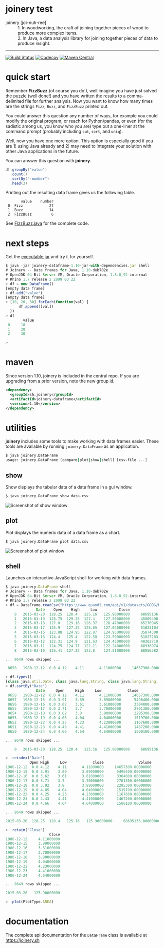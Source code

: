 joinery test
==========

<dl>
  <dt>joinery [joi-nuh-ree]</dt>
  <dd></dd>
  <dd>
    1. In woodworking, the craft of joining together
    pieces of wood to produce more complex items.
  </dd>
  <dd>
    2. In Java, a data analysis library for joining together
    pieces of data to produce insight.
  </dd>
</dl>

----------

[![Build Status](https://img.shields.io/github/workflow/status/cardillo/joinery/build%20and%20test)](https://github.com/cardillo/joinery/actions/workflows/build.yml)
[![Codecov](https://img.shields.io/codecov/c/github/cardillo/joinery)](https://codecov.io/gh/cardillo/joinery)
[![Maven Central](https://img.shields.io/maven-central/v/sh.joinery/joinery-dataframe)](https://search.maven.org/artifact/sh.joinery/joinery-dataframe/1.10/jar)


quick start
==========

Remember **FizzBuzz** (of course you do!), well imagine you have just
solved the puzzle (well done!) and you have written the results to
a comma-delimited file for further analysis.  Now you want to know
how many times are the strings `Fizz`, `Buzz`, and `FizzBuzz`
printed out.

You could answer this question any number of ways, for example you
could modify the original program, or reach for Python/pandas, or even
(for the sadistic among us, you know who you are) type out a one-liner
at the command prompt (probably including `cut`, `sort`, and `uniq`).

Well, now you have one more option.  This option is especially good
if you are 1) using Java already and 2) may need to integrate your
solution with other Java applications in the future.

You can answer this question with **joinery**.

```java
df.groupBy("value")
  .count()
  .sortBy("-number")
  .head(3)
```

Printing out the resulting data frame gives us the following table.

```
  	   value 	number
 0	Fizz    	    27
 1	Buzz    	    14
 2	FizzBuzz	     6
```

See [FizzBuzz.java](https://github.com/cardillo/joinery/blob/master/src/test/java/examples/FizzBuzz.java)
for the complete code.


next steps
==========

Get the [executable jar](https://repo.maven.apache.org/maven2/sh/joinery/joinery-dataframe/1.10/joinery-dataframe-1.10-jar-with-dependencies.jar) and try it for yourself.

```javascript
$ java -jar joinery-dataframe-1.10-jar-with-dependencies.jar shell
# Joinery -- Data frames for Java, 1.10-deb702e
# OpenJDK 64-Bit Server VM, Oracle Corporation, 1.8.0_92-internal
# Rhino 1.7 release 2 2009 03 22
> df = new DataFrame()
[empty data frame]
> df.add("value")
[empty data frame]
> [10, 20, 30].forEach(function(val) {
      df.append([val])
  })
> df
        value
 0	   10
 1	   20
 2	   30

>
```


maven
==========

Since version 1.10, joinery is included in the central repo.  If you are upgrading from a prior version, note the new group id.

```xml
<dependency>
  <groupId>sh.joinery</groupId>
  <artifactId>joinery-dataframe</artifactId>
  <version>1.10</version>
</dependency>
```

utilities
==========

**joinery** includes some tools to make working with data frames easier.
These tools are available by running `joinery.DataFrame` as an application.

```bash
$ java joinery.DataFrame
usage: joinery.DataFrame [compare|plot|show|shell] [csv-file ...]
```

show
----------
Show displays the tabular data of a data frame in a gui window.

```bash
$ java joinery.DataFrame show data.csv
```

![Screenshot of show window](https://raw.githubusercontent.com/cardillo/joinery/master/src/main/resources/templates/assets/images/joinery-show.png)

plot
----------
Plot displays the numeric data of a data frame as a chart.

```bash
$ java joinery.DataFrame plot data.csv
```

![Screenshot of plot window](https://raw.githubusercontent.com/cardillo/joinery/master/src/main/resources/templates/assets/images/joinery-plot.png)

shell
----------
Launches an interactive JavaScript shell for working with data frames.

```javascript
$ java joinery.DataFrame shell
# Joinery -- Data frames for Java, 1.10-deb702e
# OpenJDK 64-Bit Server VM, Oracle Corporation, 1.8.0_92-internal
# Rhino 1.7 release 2 2009 03 22
> df = DataFrame.readCsv("https://www.quandl.com/api/v1/datasets/GOOG/NASDAQ_AAPL.csv")
              Date	  Open	  High	   Low	        Close	             Volume
    0	2015-03-20	128.25	128.4	125.16	 125.90000000	  68695136.00000000
    1	2015-03-19	128.75	129.25	127.4	 127.50000000	  45809490.00000000
    2	2015-03-18	127.0	129.16	126.37	 128.47000000	  65270945.00000000
    3	2015-03-17	125.9	127.32	125.65	 127.04000000	  51023104.00000000
    4	2015-03-16	123.88	124.95	122.87	 124.95000000	  35874300.00000000
    5	2015-03-13	124.4	125.4	122.58	 123.59000000	  51827283.00000000
    6	2015-03-12	122.31	124.9	121.63	 124.45000000	  48362719.00000000
    7	2015-03-11	124.75	124.77	122.11	 122.24000000	  68938974.00000000
    8	2015-03-10	126.41	127.22	123.8	 124.51000000	  68856582.00000000

... 8649 rows skipped ...

 8658	1980-12-12	0.0	4.12	4.11	   4.11000000	  14657300.00000000

> df.types()
[class java.util.Date, class java.lang.String, class java.lang.String, class java.lang.String, class java.lang.Double, class java.lang.Double]
> df.sortBy("Date")
              Date     Open     High     Low            Close                Volume
 8658	1980-12-12	0.0	4.12	4.11	   4.11000000	  14657300.00000000
 8657	1980-12-15	0.0	3.91	3.89	   3.89000000	   5496400.00000000
 8656	1980-12-16	0.0	3.62	3.61	   3.61000000	   3304000.00000000
 8655	1980-12-17	0.0	3.71	3.7 	   3.70000000	   2701300.00000000
 8654	1980-12-18	0.0	3.82	3.8 	   3.80000000	   2295300.00000000
 8653	1980-12-19	0.0	4.05	4.04	   4.04000000	   1519700.00000000
 8652	1980-12-22	0.0	4.25	4.23	   4.23000000	   1167600.00000000
 8651	1980-12-23	0.0	4.43	4.41	   4.41000000	   1467200.00000000
 8650	1980-12-24	0.0	4.66	4.64	   4.64000000	   1500100.00000000

... 8649 rows skipped ...

    0	2015-03-20	128.25	128.4	125.16	 125.90000000	  68695136.00000000

> .reindex("Date")
	       Open	High	 Low	        Close	             Volume
1980-12-12	0.0	4.12	4.11	   4.11000000	  14657300.00000000
1980-12-15	0.0	3.91	3.89	   3.89000000	   5496400.00000000
1980-12-16	0.0	3.62	3.61	   3.61000000	   3304000.00000000
1980-12-17	0.0	3.71	3.7 	   3.70000000	   2701300.00000000
1980-12-18	0.0	3.82	3.8 	   3.80000000	   2295300.00000000
1980-12-19	0.0	4.05	4.04	   4.04000000	   1519700.00000000
1980-12-22	0.0	4.25	4.23	   4.23000000	   1167600.00000000
1980-12-23	0.0	4.43	4.41	   4.41000000	   1467200.00000000
1980-12-24	0.0	4.66	4.64	   4.64000000	   1500100.00000000

... 8649 rows skipped ...

2015-03-20	128.25	128.4	125.16	 125.90000000	  68695136.00000000

> .retain("Close")
	                Close
1980-12-12	   4.11000000
1980-12-15	   3.89000000
1980-12-16	   3.61000000
1980-12-17	   3.70000000
1980-12-18	   3.80000000
1980-12-19	   4.04000000
1980-12-22	   4.23000000
1980-12-23	   4.41000000
1980-12-24	   4.64000000

... 8649 rows skipped ...

2015-03-20	 125.90000000

> .plot(PlotType.AREA)
```

documentation
==========

The complete api documentation for the `DataFrame` class is available
at https://joinery.sh

